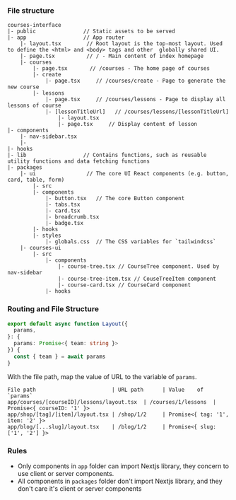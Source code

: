 ### File structure

```
courses-interface
|- public               // Static assets to be served
|- app                  // App router
    |- layout.tsx        // Root layout is the top-most layout. Used to define the <html> and <body> tags and other  globally shared UI.
    |- page.tsx          // / - Main content of index homepage
    |- courses
        |- page.tsx       // /courses - The home page of courses
        |- create
            |- page.tsx     // /courses/create - Page to generate the new course
        |- lessons
            |- page.tsx     // /courses/lessons - Page to display all lessons of course          
            |- [lessonTitleUrl]   // /courses/lessons/[lessonTitleUrl]
                |- layout.tsx
                |- page.tsx     // Display content of lesson
|- components
    |- nav-sidebar.tsx
    |- 
|- hooks
|- lib                  // Contains functions, such as reusable utility functions and data fetching functions
|- packages             
    |- ui                // The core UI React components (e.g. button, card, table, form)
        |- src
        |- components
            |- button.tsx   // The core Button component
            |- tabs.tsx
            |- card.tsx
            |- breadcrumb.tsx
            |- badge.tsx
        |- hooks
        |- styles
            |- globals.css  // The CSS variables for `tailwindcss`
    |- courses-ui
        |- src
            |- components
                |- course-tree.tsx // CourseTree component. Used by nav-sidebar
                |- course-tree-item.tsx // CouseTreeItem component
                |- course-card.tsx // CourseCard component
            |- hooks

```

### Routing and File Structure

```typescript
export default async function Layout({
  params,
}: {
  params: Promise<{ team: string }>
}) {
  const { team } = await params
}
```

With the file path, map the value of URL to the variable of `params`.
```
File path                        | URL path      | Value    of `params`
app/courses/[courseID]/lessons/layout.tsx  | /courses/1/lessons  | Promise<{ courseID: '1' }>
app/shop/[tag]/[item]/layout.tsx | /shop/1/2	 | Promise<{ tag: '1', item: '2' }>
app/blog/[...slug]/layout.tsx    | /blog/1/2	 | Promise<{ slug: ['1', '2'] }>
```


### Rules
- Only components in `app` folder can import Nextjs library, they concern to use client or server components.
- All components in `packages` folder don't import Nextjs library, and they don't care it's client or server components